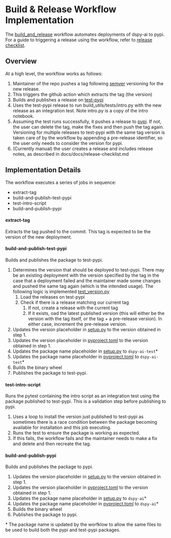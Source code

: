 # Build & Release Workflow Implementation

The [build_and_release](https://github.com/stanfordnlp/dspy/blob/main/.github/workflows/build_and_release.yml) workflow automates deployments of dspy-ai to pypi. For a guide to triggering a release using the workflow, refer to [release checklist](release-checklist.md).

## Overview

At a high level, the workflow works as follows: 

1. Maintainer of the repo pushes a tag following [semver](https://semver.org/) versioning for the new release.
2. This triggers the github action which extracts the tag (the version)
3. Builds and publishes a release on [test-pypi](https://test.pypi.org/project/dspy-ai-test/)
4. Uses the test-pypi release to run build_utils/tests/intro.py with the new release as an integration test. Note intro.py is a copy of the intro notebook.
5. Assuming the test runs successfully, it pushes a release to [pypi](https://pypi.org/project/dspy-ai/). If not, the user can delete the tag, make the fixes and then push the tag again. Versioning for multiple releases to test-pypi with the same tag version is taken care of by the workflow by appending a pre-release identifier, so the user only needs to consider the version for pypi. 
6. (Currently manual) the user creates a release and includes release notes, as described in docs/docs/release-checklist.md

## Implementation Details

The workflow executes a series of jobs in sequence: 
- extract-tag
- build-and-publish-test-pypi
- test-intro-script
- build-and-publish-pypi

#### extract-tag
Extracts the tag pushed to the commit. This tag is expected to be the version of the new deployment. 

#### build-and-publish-test-pypi
Builds and publishes the package to test-pypi.
1. Determines the version that should be deployed to test-pypi. There may be an existing deployment with the version specified by the tag in the case that a deployment failed and the maintainer made some changes and pushed the same tag again (which is the intended usage). The following logic is implemented [test_version.py](https://github.com/stanfordnlp/dspy/blob/main/build_utils/test_version.py)
    1. Load the releases on test-pypi
    1. Check if there is a release matching our current tag
        1. If not, create a release with the current tag
        1. If it exists, oad the latest published version (this will either be the version with the tag itself, or the tag + a pre-release version). In either case, increment the pre-release version.
1. Updates the version placeholder in [setup.py](https://github.com/stanfordnlp/dspy/blob/main/setup.py) to the version obtained in step 1.
1. Updates the version placeholder in [pyproject.toml](https://github.com/stanfordnlp/dspy/blob/main/pyproject.toml) to the version obtained in step 1.
1. Updates the package name placeholder in [setup.py](https://github.com/stanfordnlp/dspy/blob/main/setup.py) to  `dspy-ai-test`*
1. Updates the package name placeholder in [pyproject.toml](https://github.com/stanfordnlp/dspy/blob/main/pyproject.toml) to `dspy-ai-test`*
1. Builds the binary wheel
1. Publishes the package to test-pypi. 


#### test-intro-script
Runs the pytest containing the intro script as an integration test using the package published to test-pypi. This is a validation step before publishing to pypi.
1. Uses a loop to install the version just published to test-pypi as sometimes there is a race condition between the package becoming available for installation and this job executing.
2. Runs the test to ensure the package is working as expected. 
3. If this fails, the workflow fails and the maintainer needs to make a fix and delete and then recreate the tag.

#### build-and-publish-pypi
Builds and publishes the package to pypi.

1. Updates the version placeholder in [setup.py](https://github.com/stanfordnlp/dspy/blob/main/setup.py) to the version obtained in step 1.
1. Updates the version placeholder in [pyproject.toml](https://github.com/stanfordnlp/dspy/blob/main/pyproject.toml) to the version obtained in step 1.
1. Updates the package name placeholder in [setup.py](https://github.com/stanfordnlp/dspy/blob/main/setup.py) to  `dspy-ai`*
1. Updates the package name placeholder in [pyproject.toml](https://github.com/stanfordnlp/dspy/blob/main/pyproject.toml) to `dspy-ai`*
1. Builds the binary wheel
1. Publishes the package to pypi.


\* The package name is updated by the worfklow to allow the same files to be used to build both the pypi and test-pypi packages.